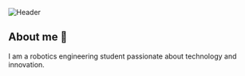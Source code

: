 ![Header](https://github.com/user-attachments/assets/2e0aae05-9fbb-4b25-840c-443b5d6aa1ee)

## About me :rocket:
I am a robotics engineering student passionate about technology and innovation.

<!--
![Header](https://github.com/user-attachments/assets/4f6cc9f4-5000-46d9-8040-a84caa099d3e)
- 🔭 I’m currently working on ...
- 🌱 I’m currently learning ...

- 👯 I’m looking to collaborate on ...
- 🤔 I’m looking for help with ...

- 📫 How to reach me: ...
- ⚡ Fun fact: ...
-->
